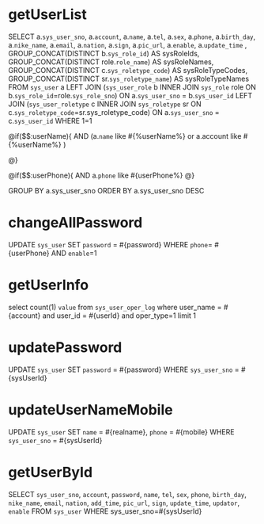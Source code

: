 getUserList
===
SELECT 
  a.`sys_user_sno`,
  a.`account`,
  a.`name`,
  a.`tel`,
  a.`sex`,
  a.`phone`,
  a.`birth_day`,
  a.`nike_name`,
  a.`email`,
  a.`nation`,
  a.`sign`,
  a.`pic_url`,
  a.`enable`,
  a.`update_time` ,
  GROUP_CONCAT(DISTINCT b.`sys_role_id`) AS sysRoleIds,
  GROUP_CONCAT(DISTINCT role.`role_name`) AS sysRoleNames,
  GROUP_CONCAT(DISTINCT c.`sys_roletype_code`) AS sysRoleTypeCodes,
  GROUP_CONCAT(DISTINCT sr.`sys_roletype_name`) AS sysRoleTypeNames
FROM
  `sys_user` a 
  LEFT JOIN (`sys_user_role` b INNER JOIN `sys_role` role ON b.`sys_role_id`=role.`sys_role_sno`)
    ON a.`sys_user_sno` = b.`sys_user_id` 
  LEFT JOIN (`sys_user_roletype` c INNER JOIN `sys_roletype` sr ON c.`sys_roletype_code`=sr.sys_roletype_code)
    ON a.`sys_user_sno` = c.`sys_user_id` 
WHERE 1=1 

@if($$:userName){
AND (a.`name` like #{%userName%} or a.account like #{%userName%} )

@}

@if($$:userPhone){
AND a.`phone` like #{userPhone%}
@}

GROUP BY a.sys_user_sno 
ORDER BY a.sys_user_sno DESC 


changeAllPassword
===
UPDATE
   `sys_user`
SET
  `password` = #{password}
WHERE `phone`= #{userPhone} AND `enable`=1


getUserInfo
===
select count(1) `value` from `sys_user_oper_log` 
where user_name = #{account}
and user_id = #{userId}
and oper_type=1 
limit 1

updatePassword
===
UPDATE
  `sys_user`
SET
  `password` = #{password}
WHERE `sys_user_sno` = #{sysUserId}

updateUserNameMobile
===
UPDATE
  `sys_user`
SET
  `name` = #{realname},
  `phone` = #{mobile}
WHERE `sys_user_sno` = #{sysUserId}


getUserById
===
SELECT
  `sys_user_sno`,
  `account`,
  `password`,
  `name`,
  `tel`,
  `sex`,
  `phone`,
  `birth_day`,
  `nike_name`,
  `email`,
  `nation`,
  `add_time`,
  `pic_url`,
  `sign`,
  `update_time`,
  `updator`,
  `enable`
FROM
  `sys_user`
WHERE sys_user_sno=#{sysUserId}
